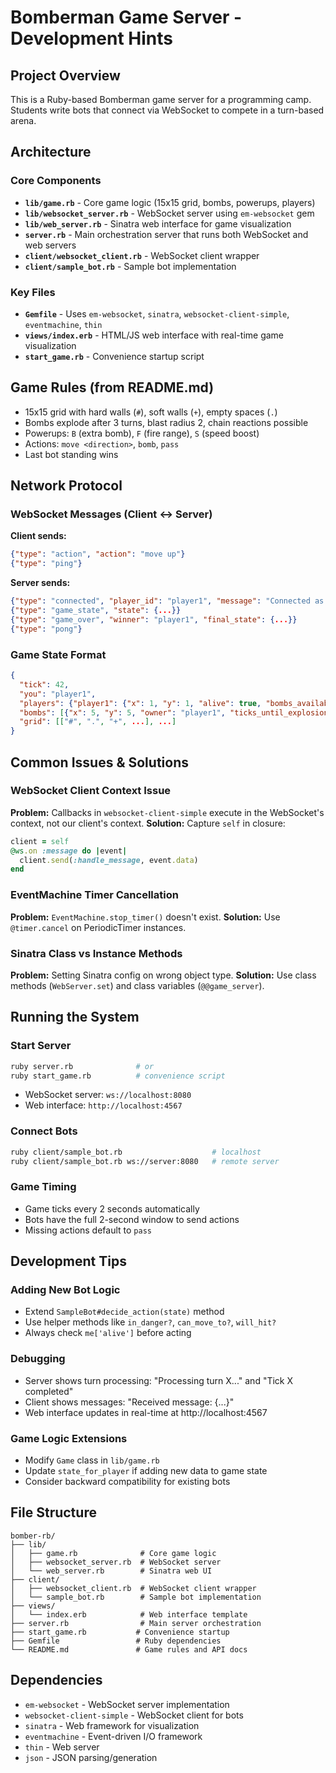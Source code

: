 # Bomberman Game Server - Development Hints

## Project Overview
This is a Ruby-based Bomberman game server for a programming camp. Students write bots that connect via WebSocket to compete in a turn-based arena.

## Architecture

### Core Components
- **`lib/game.rb`** - Core game logic (15x15 grid, bombs, powerups, players)
- **`lib/websocket_server.rb`** - WebSocket server using `em-websocket` gem
- **`lib/web_server.rb`** - Sinatra web interface for game visualization
- **`server.rb`** - Main orchestration server that runs both WebSocket and web servers
- **`client/websocket_client.rb`** - WebSocket client wrapper
- **`client/sample_bot.rb`** - Sample bot implementation

### Key Files
- **`Gemfile`** - Uses `em-websocket`, `sinatra`, `websocket-client-simple`, `eventmachine`, `thin`
- **`views/index.erb`** - HTML/JS web interface with real-time game visualization
- **`start_game.rb`** - Convenience startup script

## Game Rules (from README.md)
- 15x15 grid with hard walls (`#`), soft walls (`+`), empty spaces (`.`)
- Bombs explode after 3 turns, blast radius 2, chain reactions possible
- Powerups: `B` (extra bomb), `F` (fire range), `S` (speed boost)
- Actions: `move <direction>`, `bomb`, `pass`
- Last bot standing wins

## Network Protocol

### WebSocket Messages (Client ↔ Server)
**Client sends:**
```json
{"type": "action", "action": "move up"}
{"type": "ping"}
```

**Server sends:**
```json
{"type": "connected", "player_id": "player1", "message": "Connected as player1"}
{"type": "game_state", "state": {...}}
{"type": "game_over", "winner": "player1", "final_state": {...}}
{"type": "pong"}
```

### Game State Format
```json
{
  "tick": 42,
  "you": "player1",
  "players": {"player1": {"x": 1, "y": 1, "alive": true, "bombs_available": 1, "blast_radius": 2, "speed_boost_turns": 0}},
  "bombs": [{"x": 5, "y": 5, "owner": "player1", "ticks_until_explosion": 2, "blast_radius": 2}],
  "grid": [["#", ".", "+", ...], ...]
}
```

## Common Issues & Solutions

### WebSocket Client Context Issue
**Problem:** Callbacks in `websocket-client-simple` execute in the WebSocket's context, not our client's context.
**Solution:** Capture `self` in closure:
```ruby
client = self
@ws.on :message do |event|
  client.send(:handle_message, event.data)
end
```

### EventMachine Timer Cancellation
**Problem:** `EventMachine.stop_timer()` doesn't exist.
**Solution:** Use `@timer.cancel` on PeriodicTimer instances.

### Sinatra Class vs Instance Methods
**Problem:** Setting Sinatra config on wrong object type.
**Solution:** Use class methods (`WebServer.set`) and class variables (`@@game_server`).

## Running the System

### Start Server
```bash
ruby server.rb              # or
ruby start_game.rb          # convenience script
```
- WebSocket server: `ws://localhost:8080`
- Web interface: `http://localhost:4567`

### Connect Bots
```bash
ruby client/sample_bot.rb                    # localhost
ruby client/sample_bot.rb ws://server:8080   # remote server
```

### Game Timing
- Game ticks every 2 seconds automatically
- Bots have the full 2-second window to send actions
- Missing actions default to `pass`

## Development Tips

### Adding New Bot Logic
- Extend `SampleBot#decide_action(state)` method
- Use helper methods like `in_danger?`, `can_move_to?`, `will_hit?`
- Always check `me['alive']` before acting

### Debugging
- Server shows turn processing: "Processing turn X..." and "Tick X completed"
- Client shows messages: "Received message: {...}"
- Web interface updates in real-time at http://localhost:4567

### Game Logic Extensions
- Modify `Game` class in `lib/game.rb`
- Update `state_for_player` if adding new data to game state
- Consider backward compatibility for existing bots

## File Structure
```
bomber-rb/
├── lib/
│   ├── game.rb              # Core game logic
│   ├── websocket_server.rb  # WebSocket server
│   └── web_server.rb        # Sinatra web UI
├── client/
│   ├── websocket_client.rb  # WebSocket client wrapper
│   └── sample_bot.rb        # Sample bot implementation
├── views/
│   └── index.erb            # Web interface template
├── server.rb                # Main server orchestration
├── start_game.rb           # Convenience startup
├── Gemfile                 # Ruby dependencies
└── README.md               # Game rules and API docs
```

## Dependencies
- `em-websocket` - WebSocket server implementation
- `websocket-client-simple` - WebSocket client for bots
- `sinatra` - Web framework for visualization
- `eventmachine` - Event-driven I/O framework
- `thin` - Web server
- `json` - JSON parsing/generation